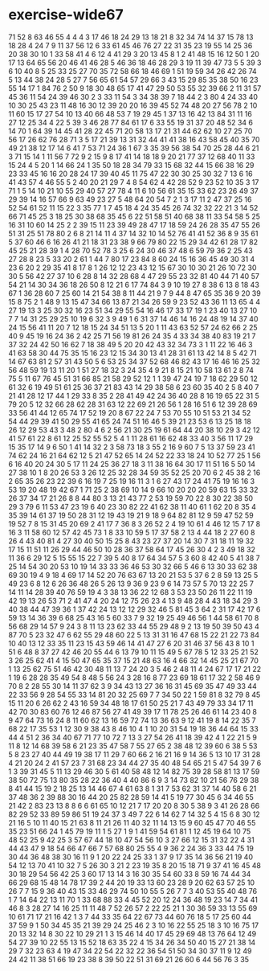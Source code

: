 # exercise-wide67
71
52
8
63
46
55
4
4
4
3
17
46
18
24
29
13
18
21
8
32
34
74
14
37
15
78
13
18
28
4
24
7
9
11
37
56
12
6
33
61
45
46
76
27
22
31
35
23
19
55
14
25
36
20
38
30
10
1
33
58
41
4
6
12
4
41
29
3
20
13
45
8
1
2
41
48
15
16
12
50
1
20
17
13
64
65
56
20
46
41
46
28
5
46
36
18
46
28
29
3
19
11
39
47
73
5
5
39
3
6
10
40
8
5
25
33
25
27
70
35
72
58
66
18
46
69
1
51
19
59
34
26
42
26
74
5
13
44
38
24
28
5
27
7
56
65
61
54
57
29
66
3
43
15
29
85
35
38
50
16
23
55
14
17
1
84
76
2
50
9
18
30
48
65
17
41
47
29
50
53
55
32
39
66
2
11
31
57
45
36
11
54
24
39
46
30
2
3
33
11
54
3
34
38
39
7
18
44
2
3
80
4
24
33
40
10
30
25
43
23
11
48
16
30
12
39
20
20
16
39
45
52
74
48
20
27
56
78
2
10
11
60
15
17
27
54
10
13
40
66
48
53
7
19
29
45
1
37
13
16
42
13
84
31
11
16
27
12
25
34
4
22
5
39
3
46
28
77
84
61
17
6
33
55
19
31
37
20
48
52
34
6
14
70
1
64
39
14
45
41
28
22
45
71
20
58
13
17
21
31
44
62
62
10
27
25
70
56
17
26
62
76
28
71
3
5
17
21
39
13
31
32
44
41
41
38
16
43
58
45
40
35
70
49
21
38
12
17
14
6
41
7
53
71
24
36
1
67
3
35
39
56
38
54
70
25
28
44
6
21
3
71
15
14
1
11
56
7
72
9
2
15
9
8
17
41
14
18
18
9
20
21
77
37
12
68
40
11
33
15
24
4
5
20
1
14
66
24
1
35
50
18
28
34
79
33
15
68
32
44
15
66
38
16
29
23
33
45
16
16
20
28
24
17
39
40
45
11
75
47
22
30
30
25
30
32
7
13
6
16
41
43
57
4
46
55
5
2
40
20
21
29
7
4
8
54
62
4
42
28
52
9
23
52
10
35
3
17
71
1
5
14
10
21
10
55
29
40
57
27
78
4
11
6
10
56
61
35
15
33
62
23
26
49
37
29
39
14
16
57
66
9
63
49
23
27
5
48
64
20
54
7
2
1
3
17
11
2
47
37
25
16
52
54
61
52
11
15
22
3
35
77
1
7
45
18
4
24
35
45
26
74
32
32
22
21
3
14
52
66
71
45
25
3
18
25
30
38
68
35
45
6
22
51
58
51
40
68
38
11
33
54
58
5
25
16
31
10
60
14
25
2
2
39
15
11
23
39
49
28
47
17
18
59
24
26
28
35
47
55
26
51
31
25
51
78
80
2
6
8
21
14
11
4
37
14
32
10
14
52
76
41
41
52
36
8
9
35
61
5
37
60
46
6
16
26
41
21
18
31
23
38
9
66
79
80
22
15
29
34
42
61
28
17
82
45
25
21
28
39
1
4
28
70
52
78
3
25
6
24
30
46
37
48
6
59
79
36
2
25
43
27
28
8
23
5
33
20
2
61
1
44
7
80
17
23
84
8
60
24
15
16
36
45
49
30
31
4
23
6
20
2
29
35
41
8
17
8
1
26
12
12
23
43
12
15
67
30
10
30
21
26
10
72
30
30
5
56
42
27
37
10
6
28
8
14
32
28
68
4
47
29
55
23
32
81
40
44
71
40
57
54
21
14
30
34
36
18
26
50
8
12
21
6
17
74
84
3
9
10
19
27
8
38
6
13
8
18
43
67
1
36
28
60
7
25
60
14
21
54
38
8
11
44
21
9
7
9
44
8
47
65
35
36
9
20
39
15
8
75
2
1
48
9
13
15
47
34
66
13
87
21
34
26
59
9
23
52
43
36
11
13
65
4
4
27
19
13
3
25
30
32
16
23
51
34
29
55
54
16
46
17
33
17
19
1
23
40
13
27
10
7
7
14
31
25
29
25
10
19
6
32
3
9
49
1
6
31
37
14
46
14
16
24
48
19
14
37
40
24
15
56
41
11
20
7
12
18
15
24
34
51
13
5
20
1
11
43
63
52
57
24
62
66
2
25
40
9
45
19
16
24
36
2
42
25
71
56
19
81
26
24
35
4
33
34
38
40
83
19
21
7
37
32
24
42
50
16
62
7
18
38
49
5
20
20
42
43
32
34
73
3
1
11
22
16
46
3
41
63
58
30
44
75
35
15
16
23
12
15
34
30
13
41
28
31
61
13
42
14
8
5
42
71
14
67
63
81
2
57
31
43
50
5
6
53
25
34
37
52
68
46
82
43
17
16
46
16
25
32
56
48
59
19
13
11
20
1
51
27
18
32
3
24
35
4
9
21
8
15
21
10
58
13
61
2
8
74
75
5
11
67
76
45
51
31
66
85
21
58
29
52
12
1
1
39
47
24
19
7
18
62
29
50
12
61
32
6
19
49
51
61
25
36
37
21
83
43
14
29
38
58
6
23
60
35
40
2
5
8
40
7
21
41
28
12
17
44
1
29
33
8
35
2
28
41
49
42
24
36
40
28
8
16
19
65
22
31
5
79
20
5
12
32
66
28
62
28
31
63
12
22
69
21
26
56
1
28
16
51
6
12
39
28
69
33
56
41
44
12
65
74
17
52
19
20
8
67
22
24
7
53
70
55
10
51
53
21
34
52
54
44
29
39
41
50
29
55
41
65
24
74
51
16
46
5
39
21
23
53
6
13
25
18
18
26
12
29
53
43
3
48
2
80
4
6
2
56
21
30
25
19
61
64
44
20
38
10
29
3
42
12
41
57
61
22
8
61
12
25
52
55
52
5
4
1
11
28
61
16
62
48
33
40
3
56
11
17
29
15
35
17
14
9
6
50
1
41
14
32
2
3
58
73
18
3
55
2
16
9
60
7
5
13
37
59
23
41
74
62
24
16
21
64
62
12
5
21
47
52
65
14
24
52
22
33
18
24
10
52
77
25
1
56
6
16
40
20
24
30
5
17
11
24
25
36
27
18
3
11
38
16
64
30
17
11
51
16
5
50
14
27
38
10
1
8
20
26
53
3
26
12
25
32
28
34
59
35
52
25
20
70
6
2
45
38
2
16
2
65
35
26
23
22
39
6
16
19
7
25
19
16
11
3
1
6
27
43
17
24
41
75
19
16
16
3
53
19
20
48
19
42
67
1
71
25
2
38
69
10
14
9
66
10
20
20
20
59
63
15
33
32
26
37
34
17
21
26
8
8
44
80
3
13
21
43
77
2
53
19
59
70
22
8
30
22
38
50
29
3
79
6
11
53
47
23
19
6
40
23
30
82
22
41
62
38
11
40
61
1
62
20
8
35
4
35
39
14
61
37
19
50
28
31
12
19
43
19
21
9
18
9
64
82
81
12
9
59
47
52
59
19
52
7
8
15
31
45
20
69
2
41
17
7
36
8
3
26
52
2
4
19
10
61
4
46
12
15
7
17
8
16
3
11
58
60
12
57
42
45
73
1
8
33
10
59
5
17
37
58
2
13
4
44
18
2
27
60
8
26
4
43
40
81
4
27
30
40
50
15
25
8
43
23
27
37
20
14
30
7
31
18
11
19
32
17
15
11
51
11
26
29
44
46
50
10
28
36
37
58
64
17
45
26
30
4
2
3
49
18
32
11
36
6
29
12
5
15
55
15
22
7
39
5
40
8
17
64
34
57
5
3
60
8
42
40
5
41
38
7
25
14
54
30
20
53
10
19
14
33
33
36
46
53
30
32
66
5
46
6
13
30
33
62
38
69
30
19
4
9
18
4
69
17
14
52
20
76
63
67
13
20
21
53
5
37
6
2
8
59
13
25
5
49
23
6
8
12
6
26
36
48
26
5
26
13
9
36
9
23
9
6
14
73
57
5
70
13
22
25
7
14
11
14
28
39
40
76
59
19
4
3
38
13
36
22
12
68
3
53
23
50
26
11
22
11
19
42
19
13
26
53
71
2
41
47
4
20
24
12
75
26
23
4
13
9
48
28
4
43
18
34
29
3
40
38
44
47
39
36
1
37
42
24
13
12
12
29
32
46
5
81
45
3
64
2
31
17
42
17
6
59
13
14
36
39
6
68
25
43
16
5
60
33
7
9
32
19
25
49
46
56
1
44
58
61
70
8
56
68
29
14
57
9
24
3
8
11
13
23
62
33
44
55
29
48
9
2
13
19
50
39
50
43
4
87
70
5
23
32
47
6
62
55
29
48
60
22
5
13
31
31
16
47
68
15
22
21
22
73
84
10
40
13
12
33
35
11
23
15
43
59
46
14
41
47
27
6
20
31
46
37
56
43
8
10
1
51
6
48
8
37
27
42
46
20
55
44
6
13
79
10
11
15
49
5
67
78
5
12
33
25
21
52
3
26
25
62
41
4
15
50
47
65
35
37
15
21
48
63
16
4
66
32
14
45
25
21
67
70
1
13
25
62
75
51
46
42
30
48
11
13
7
24
20
3
5
46
2
48
11
4
24
67
17
17
21
22
1
19
6
28
28
35
49
54
8
48
5
56
24
3
28
16
8
77
23
69
18
61
17
32
2
58
46
9
70
8
2
28
55
30
14
11
37
62
3
9
34
43
13
27
36
16
31
45
69
35
47
49
33
44
22
33
56
9
28
54
55
33
14
81
20
32
25
69
7
7
34
50
22
1
59
81
8
32
79
8
45
15
11
20
6
26
62
2
43
16
59
34
48
18
17
61
50
25
21
7
43
49
79
33
34
17
11
42
70
30
83
60
76
12
46
87
56
27
41
49
39
17
11
78
25
26
46
61
14
23
40
8
9
47
64
73
16
24
8
11
60
62
13
16
59
72
74
13
36
63
9
12
41
19
8
14
22
35
7
68
22
17
35
53
1
12
30
9
38
43
8
46
10
4
1
10
20
31
54
19
18
36
44
64
15
33
44
4
51
2
36
34
40
67
71
77
10
72
7
13
3
27
54
26
41
18
39
42
4
1
22
21
5
9
11
8
12
14
68
39
58
6
21
23
35
47
58
7
55
27
65
2
38
48
12
39
60
6
38
5
53
5
8
23
27
40
44
49
19
38
17
11
29
7
60
66
2
16
21
16
9
14
36
5
13
10
17
31
28
4
21
20
24
2
41
57
23
7
31
68
23
34
44
27
35
40
48
54
65
21
5
47
54
39
7
6
1
3
39
31
45
5
11
13
29
46
30
5
61
40
58
48
12
14
82
75
39
28
58
81
13
17
59
38
50
72
75
13
80
35
28
22
36
40
4
40
86
6
9
3
14
73
82
10
21
56
76
29
38
8
41
44
15
19
2
18
25
13
14
46
67
4
61
63
8
1
31
7
53
62
31
37
14
40
58
6
21
37
48
36
2
39
88
30
16
44
20
25
82
28
59
14
41
5
19
77
30
45
6
34
46
55
21
42
2
83
23
13
8
8
6
6
61
65
10
12
21
7
17
20
20
8
30
5
38
9
3
41
26
28
66
82
29
52
33
89
59
86
51
19
24
37
3
49
7
22
6
14
62
7
14
32
5
4
15
6
8
30
12
21
16
5
10
11
40
15
21
63
8
11
21
26
11
40
32
11
14
13
15
9
60
45
47
70
46
55
35
23
51
66
24
1
45
79
19
11
1
5
27
1
9
1
41
59
54
61
81
1
12
45
19
64
10
75
48
52
25
9
42
25
3
57
67
44
18
10
47
54
56
10
3
27
66
12
15
31
32
22
4
31
44
43
47
9
18
54
66
47
66
7
57
68
80
25
55
4
9
36
2
24
36
3
33
44
75
19
30
44
36
48
38
30
16
11
9
1
20
22
24
25
33
1
37
9
17
35
14
36
56
21
19
40
54
12
13
70
41
10
32
7
5
26
30
3
21
2
23
19
35
8
20
15
18
71
9
37
41
16
45
48
30
18
29
54
56
42
25
3
60
17
13
14
3
16
30
35
54
60
33
8
59
16
74
44
34
66
29
68
15
48
14
78
17
39
2
44
20
19
33
13
60
23
28
9
20
62
63
57
25
10
26
7
7
15
9
36
40
43
15
33
46
29
74
50
10
55
5
26
7
7
3
40
53
55
40
48
76
1
7
14
64
22
13
11
70
1
33
68
88
33
4
45
52
20
12
24
36
48
19
23
14
7
34
41
46
8
3
28
27
14
16
25
11
11
48
7
52
26
57
2
22
25
21
1
30
36
59
33
13
55
69
10
61
71
17
21
16
42
1
3
7
44
33
35
64
22
67
73
44
60
76
18
5
17
25
60
44
37
59
9
1
50
34
45
35
21
39
29
24
25
46
2
3
10
16
22
55
25
18
3
10
16
75
17
20
13
32
14
8
30
22
10
29
21
1
3
15
46
14
40
17
45
29
69
48
13
76
64
12
49
54
27
39
10
22
55
13
15
52
18
63
35
22
4
15
34
26
34
50
40
15
27
21
38
14
29
7
32
23
63
4
19
47
34
22
54
22
32
22
36
54
51
50
34
30
37
11
9
12
49
24
42
11
38
51
66
19
23
38
8
39
50
22
51
31
69
21
26
60
6
44
56
76
3
35
